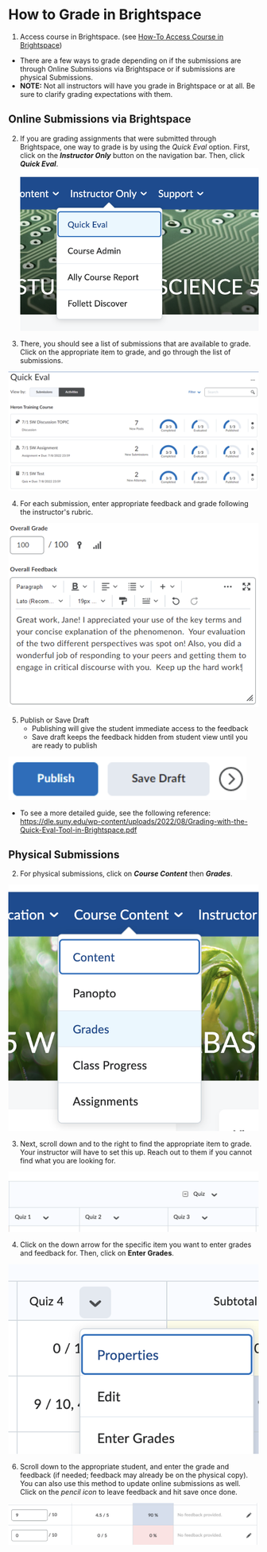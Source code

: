 # How to Grade in Brightspace

1. Access course in Brightspace. (see [How-To Access Course in Brightspace](./How-To%20Access%20Course%20in%20Brightspace.md))

- There are a few ways to grade depending on if the submissions are through Online Submissions via Brightspace or if submissions are physical Submissions.
- **NOTE:** Not all instructors will have you grade in Brightspace or at all. Be sure to clarify grading expectations with them.

## Online Submissions via Brightspace

2. If you are grading assignments that were submitted through Brightspace, one way to grade is by using the *Quick Eval* option. First, click on the ***Instructor Only*** button on the navigation bar. Then, click ***Quick Eval***.
![quick eval button](/images/brightspace_grade.png)


3. There, you should see a list of submissions that are available to grade. Click on the appropriate item to grade, and go through the list of submissions. 

![brightspace quick eval example](/images/brightspace_grade_quick.png)


4. For each submission, enter appropriate feedback and grade following the instructor's rubric.

![submission example](/images/brightspace_grade_example.png)

5. Publish or Save Draft
	- Publishing will give the student immediate access to the feedback
	- Save draft keeps the feedback hidden from student view until you are ready to publish

![publish or save draft](/images/brightspace_grade_publish.png)


- To see a more detailed guide, see the following reference: https://dle.suny.edu/wp-content/uploads/2022/08/Grading-with-the-Quick-Eval-Tool-in-Brightspace.pdf


## Physical Submissions

2. For physical submissions, click on ***Course Content*** then ***Grades***.

![access grades](/images/brightspace_grades.png)




3. Next, scroll down and to the right to find the appropriate item to grade. Your instructor will have to set this up. Reach out to them if you cannot find what you are looking for.

![grading quiz example](/images/brightspace_quiz.png)



4. Click on the down arrow for the specific item you want to enter grades and feedback for. Then, click on **Enter Grades**.
   
![enter grades](/images/brightspace_enter_grades.png)



6. Scroll down to the appropriate student, and enter the grade and feedback (if needed; feedback may already be on the physical copy). You can also use this method to update online submissions as well. Click on the *pencil icon* to leave feedback and hit save once done. 

![enter grade page](/images/brightspace_enter_grades_feedback.png)
